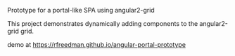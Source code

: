 Prototype for a portal-like SPA using angular2-grid

This project demonstrates dynamically adding components to the angular2-grid grid.


demo at https://rfreedman.github.io/angular-portal-prototype
